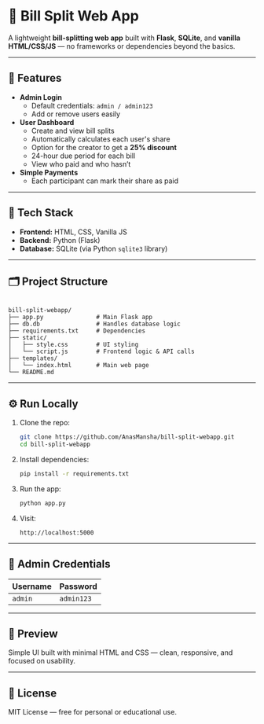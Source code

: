 # 💸 Bill Split Web App

A lightweight **bill-splitting web app** built with **Flask**, **SQLite**, and **vanilla HTML/CSS/JS** — no frameworks or dependencies beyond the basics.

---

## 🚀 Features

- **Admin Login**
  - Default credentials: `admin / admin123`
  - Add or remove users easily
- **User Dashboard**
  - Create and view bill splits
  - Automatically calculates each user's share
  - Option for the creator to get a **25% discount**
  - 24-hour due period for each bill
  - View who paid and who hasn’t
- **Simple Payments**
  - Each participant can mark their share as paid

---

## 🧠 Tech Stack

- **Frontend:** HTML, CSS, Vanilla JS  
- **Backend:** Python (Flask)  
- **Database:** SQLite (via Python `sqlite3` library)

---

## 🗂️ Project Structure

```

bill-split-webapp/
├── app.py               # Main Flask app
├── db.db                # Handles database logic
├── requirements.txt     # Dependencies
├── static/
│   ├── style.css        # UI styling
│   └── script.js        # Frontend logic & API calls
├── templates/
│   └── index.html       # Main web page
└── README.md

````

---

## ⚙️ Run Locally

1. Clone the repo:
   ```bash
   git clone https://github.com/AnasMansha/bill-split-webapp.git
   cd bill-split-webapp
   ```

2. Install dependencies:

   ```bash
   pip install -r requirements.txt
   ```

3. Run the app:

   ```bash
   python app.py
   ```

4. Visit:

   ```
   http://localhost:5000
   ```

---


## 👤 Admin Credentials

| Username | Password   |
| -------- | ---------- |
| `admin`  | `admin123` |

---

## 📸 Preview

Simple UI built with minimal HTML and CSS — clean, responsive, and focused on usability.

---

## 🧾 License

MIT License — free for personal or educational use.
